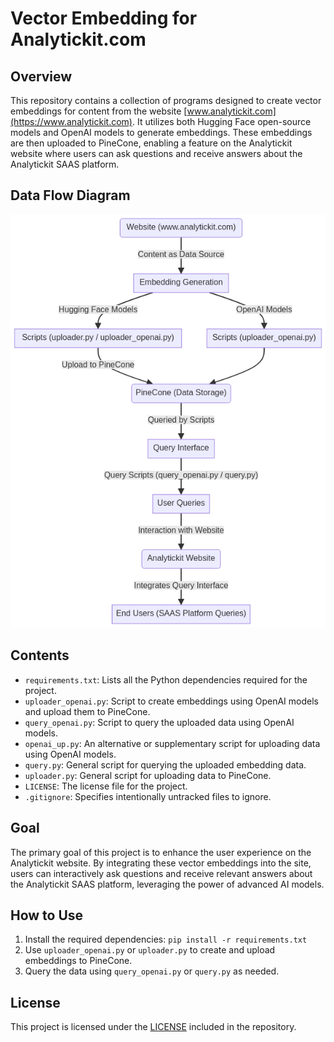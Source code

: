 # Vector Embedding for Analytickit.com

## Overview
This repository contains a collection of programs designed to create vector embeddings for content from the website [www.analytickit.com](https://www.analytickit.com). It utilizes both Hugging Face open-source models and OpenAI models to generate embeddings. These embeddings are then uploaded to PineCone, enabling a feature on the Analytickit website where users can ask questions and receive answers about the Analytickit SAAS platform.

## Data Flow Diagram
![Alt text](image.png)

## Contents
- `requirements.txt`: Lists all the Python dependencies required for the project.
- `uploader_openai.py`: Script to create embeddings using OpenAI models and upload them to PineCone.
- `query_openai.py`: Script to query the uploaded data using OpenAI models.
- `openai_up.py`: An alternative or supplementary script for uploading data using OpenAI models.
- `query.py`: General script for querying the uploaded embedding data.
- `uploader.py`: General script for uploading data to PineCone.
- `LICENSE`: The license file for the project.
- `.gitignore`: Specifies intentionally untracked files to ignore.

## Goal
The primary goal of this project is to enhance the user experience on the Analytickit website. By integrating these vector embeddings into the site, users can interactively ask questions and receive relevant answers about the Analytickit SAAS platform, leveraging the power of advanced AI models.

## How to Use
1. Install the required dependencies: `pip install -r requirements.txt`
2. Use `uploader_openai.py` or `uploader.py` to create and upload embeddings to PineCone.
3. Query the data using `query_openai.py` or `query.py` as needed.

## License
This project is licensed under the [LICENSE](LICENSE) included in the repository.
